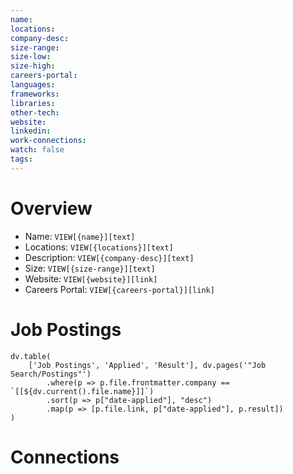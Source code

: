 ```yaml
---
name: 
locations: 
company-desc: 
size-range: 
size-low: 
size-high: 
careers-portal: 
languages: 
frameworks: 
libraries: 
other-tech: 
website: 
linkedin: 
work-connections: 
watch: false
tags:
---
```

# Overview
- Name: `VIEW[{name}][text]`
- Locations: `VIEW[{locations}][text]`
- Description: `VIEW[{company-desc}][text]`
- Size: `VIEW[{size-range}][text]`
- Website: `VIEW[{website}][link]`
- Careers Portal: `VIEW[{careers-portal}][link]`
# Job Postings
```dataviewjs
dv.table(
	['Job Postings', 'Applied', 'Result'], dv.pages('"Job Search/Postings"')
		.where(p => p.file.frontmatter.company == `[[${dv.current().file.name}]]`)
		.sort(p => p["date-applied"], "desc")
		.map(p => [p.file.link, p["date-applied"], p.result])
)
```
# Connections




